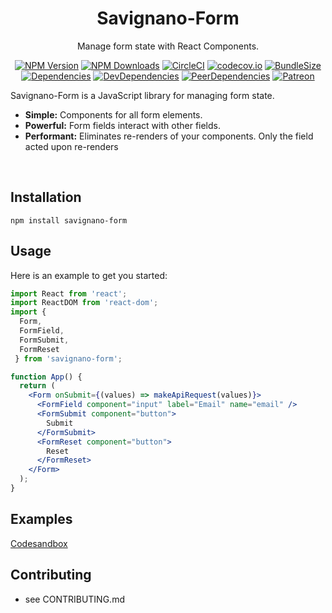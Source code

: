 <h1 align="center">Savignano-Form</h1>

<div align="center">

Manage form state with React Components.

[![NPM Version](https://img.shields.io/npm/v/savignano-form.svg?style=flat)](https://www.npmjs.com/package/savignano-form)
[![NPM Downloads](https://img.shields.io/npm/dm/savignano-form.svg?style=flat)](https://npmcharts.com/compare/savignano-form?minimal=true)
[![CircleCI](https://img.shields.io/circleci/build/github/PaulSavignano/savignano-form/master.svg)](https://circleci.com/gh/PaulSavignano/savignano-form/tree/master)
[![codecov.io](https://codecov.io/gh/PaulSavignano/savignano-form/branch/master/graph/badge.svg)](https://codecov.io/gh/PaulSavignano/savignano-form)
[![BundleSize](https://img.shields.io/bundlephobia/minzip/savignano-form.svg)](https://bundlephobia.com/result?p=savignano-form)
[![Dependencies](https://david-dm.org/PaulSavignano/savignano-form/master/status.svg)](https://david-dm.org/PaulSavignano/savignano-form/master)
[![DevDependencies](https://david-dm.org/PaulSavignano/savignano-form/master/dev-status.svg)](https://david-dm.org/PaulSavignano/savignano-form/master?type=dev)
[![PeerDependencies](https://david-dm.org/PaulSavignano/savignano-form/master/peer-status.svg)](https://david-dm.org/PaulSavignano/savignano-form/master?type=peer)
[![Patreon](https://img.shields.io/badge/patreon-support%20the%20author-blue.svg)](https://www.patreon.com/PaulSavignano)

</div>

Savignano-Form is a JavaScript library for managing form state.

* **Simple:** Components for all form elements.
* **Powerful:** Form fields interact with other fields.
* **Performant:** Eliminates re-renders of your components.  Only the field acted upon re-renders
<br />

## Installation
```
npm install savignano-form
```

## Usage
Here is an example to get you started:

```jsx
import React from 'react';
import ReactDOM from 'react-dom';
import {
  Form,
  FormField,
  FormSubmit,
  FormReset
 } from 'savignano-form';

function App() {
  return (
    <Form onSubmit={(values) => makeApiRequest(values)}>
      <FormField component="input" label="Email" name="email" />
      <FormSubmit component="button">
        Submit
      </FormSubmit>
      <FormReset component="button">
        Reset
      </FormReset>
    </Form>
  );
}
```

## Examples
[Codesandbox](https://codesandbox.io/s/savignano-form-j8m1t?fontsize=14)

## Contributing
- see CONTRIBUTING.md
